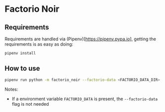 # Factorio Noir

## Requirements

Requirements are handled via (Pipenv)[https://pipenv.pypa.io], getting the
requirements is as easy as doing:

```bash
pipenv install
```

## How to use

```bash
pipenv run python -m factorio_noir --factorio-data <FACTORIO_DATA_DIR> packs/Vanilla
```

Notes:
- If a environment variable `FACTORIO_DATA` is present, the `--factorio-data`
  flag is not needed

